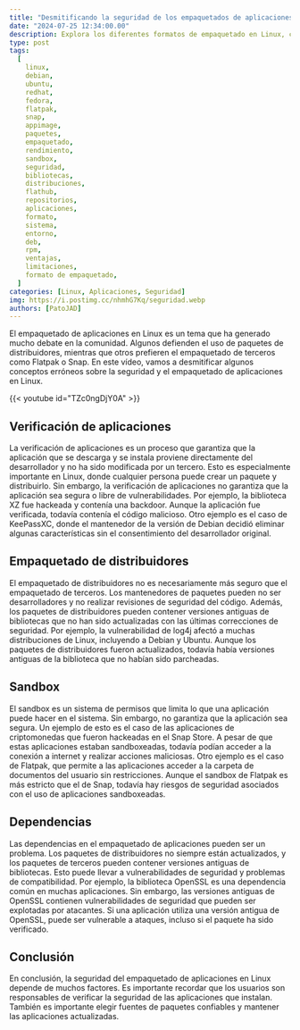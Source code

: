 ```yaml
---
title: "Desmitificando la seguridad de los empaquetados de aplicaciones en Linux"
date: "2024-07-25 12:34:00.00"
description: Explora los diferentes formatos de empaquetado en Linux, como DEB, RPM, Flatpak, Snap y AppImage, y sus características, ventajas y limitaciones. Compara el rendimiento y las funciones de cada formato.
type: post
tags:
  [
    linux,
    debian,
    ubuntu,
    redhat,
    fedora,
    flatpak,
    snap,
    appimage,
    paquetes,
    empaquetado,
    rendimiento,
    sandbox,
    seguridad,
    bibliotecas,
    distribuciones,
    flathub,
    repositorios,
    aplicaciones,
    formato,
    sistema,
    entorno,
    deb,
    rpm,
    ventajas,
    limitaciones,
    formato de empaquetado,
  ]
categories: [Linux, Aplicaciones, Seguridad]
img: https://i.postimg.cc/nhmhG7Kq/seguridad.webp
authors: [PatoJAD]
---
```


El empaquetado de aplicaciones en Linux es un tema que ha generado mucho debate en la comunidad. Algunos defienden el uso de paquetes de distribuidores, mientras que otros prefieren el empaquetado de terceros como Flatpak o Snap. En este vídeo, vamos a desmitificar algunos conceptos erróneos sobre la seguridad y el empaquetado de aplicaciones en Linux.

{{< youtube id="TZc0ngDjY0A" >}}

## Verificación de aplicaciones

La verificación de aplicaciones es un proceso que garantiza que la aplicación que se descarga y se instala proviene directamente del desarrollador y no ha sido modificada por un tercero. Esto es especialmente importante en Linux, donde cualquier persona puede crear un paquete y distribuirlo. Sin embargo, la verificación de aplicaciones no garantiza que la aplicación sea segura o libre de vulnerabilidades.
Por ejemplo, la biblioteca XZ fue hackeada y contenía una backdoor. Aunque la aplicación fue verificada, todavía contenía el código malicioso. Otro ejemplo es el caso de KeePassXC, donde el mantenedor de la versión de Debian decidió eliminar algunas características sin el consentimiento del desarrollador original.

## Empaquetado de distribuidores

El empaquetado de distribuidores no es necesariamente más seguro que el empaquetado de terceros. Los mantenedores de paquetes pueden no ser desarrolladores y no realizar revisiones de seguridad del código. Además, los paquetes de distribuidores pueden contener versiones antiguas de bibliotecas que no han sido actualizadas con las últimas correcciones de seguridad.
Por ejemplo, la vulnerabilidad de log4j afectó a muchas distribuciones de Linux, incluyendo a Debian y Ubuntu. Aunque los paquetes de distribuidores fueron actualizados, todavía había versiones antiguas de la biblioteca que no habían sido parcheadas.

## Sandbox

El sandbox es un sistema de permisos que limita lo que una aplicación puede hacer en el sistema. Sin embargo, no garantiza que la aplicación sea segura. Un ejemplo de esto es el caso de las aplicaciones de criptomonedas que fueron hackeadas en el Snap Store. A pesar de que estas aplicaciones estaban sandboxeadas, todavía podían acceder a la conexión a internet y realizar acciones maliciosas.
Otro ejemplo es el caso de Flatpak, que permite a las aplicaciones acceder a la carpeta de documentos del usuario sin restricciones. Aunque el sandbox de Flatpak es más estricto que el de Snap, todavía hay riesgos de seguridad asociados con el uso de aplicaciones sandboxeadas.

## Dependencias

Las dependencias en el empaquetado de aplicaciones pueden ser un problema. Los paquetes de distribuidores no siempre están actualizados, y los paquetes de terceros pueden contener versiones antiguas de bibliotecas. Esto puede llevar a vulnerabilidades de seguridad y problemas de compatibilidad.
Por ejemplo, la biblioteca OpenSSL es una dependencia común en muchas aplicaciones. Sin embargo, las versiones antiguas de OpenSSL contienen vulnerabilidades de seguridad que pueden ser explotadas por atacantes. Si una aplicación utiliza una versión antigua de OpenSSL, puede ser vulnerable a ataques, incluso si el paquete ha sido verificado.

## Conclusión

En conclusión, la seguridad del empaquetado de aplicaciones en Linux depende de muchos factores. Es importante recordar que los usuarios son responsables de verificar la seguridad de las aplicaciones que instalan. También es importante elegir fuentes de paquetes confiables y mantener las aplicaciones actualizadas.
